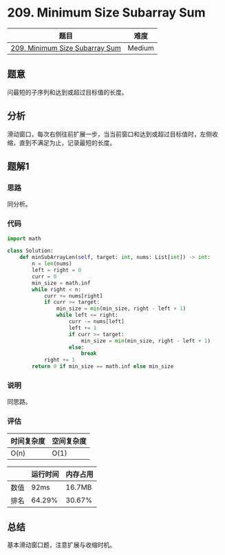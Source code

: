 # 209. Minimum Size Subarray Sum

| 题目 | 难度 |
| ---- | ---- |
| [209. Minimum Size Subarray Sum](https://leetcode.com/problems/minimum-size-subarray-sum/) | Medium |

## 题意

问最短的子序列和达到或超过目标值的长度。

## 分析

滑动窗口，每次右侧往前扩展一步，当当前窗口和达到或超过目标值时，左侧收缩，直到不满足为止，记录最短的长度。

## 题解1

### 思路

同分析。

### 代码

```python
import math

class Solution:
    def minSubArrayLen(self, target: int, nums: List[int]) -> int:
        n = len(nums)
        left = right = 0
        curr = 0
        min_size = math.inf
        while right < n:
            curr += nums[right]
            if curr >= target:
                min_size = min(min_size, right - left + 1)
                while left <= right:
                    curr -= nums[left]
                    left += 1
                    if curr >= target:
                        min_size = min(min_size, right - left + 1)
                    else:
                        break
            right += 1
        return 0 if min_size == math.inf else min_size
```

### 说明

同思路。

### 评估

| 时间复杂度 | 空间复杂度 |
| ---- | ---- |
| O(n) | O(1) |

| | 运行时间 | 内存占用 |
| ---- | ---- | ---- |
| 数值 | 92ms | 16.7MB |
| 排名 | 64.29% | 30.67% |

## 总结

基本滑动窗口题，注意扩展与收缩时机。
